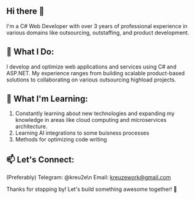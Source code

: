 ## Hi there 👋

I'm a C# Web Developer with over 3 years of professional experience in various domains like outsourcing, outstaffing, and product development.

## 💼 What I Do:
I develop and optimize web applications and services using C# and ASP.NET. My experience ranges from building scalable product-based solutions to collaborating on various outsourcing highload projects.

## 🌱 What I'm Learning:
1) Constantly learning about new technologies and expanding my knowledge in areas like cloud computing and microservices architecture.
2) Learning AI integrations to some buisness processes
3) Methods for optimizing code writing

## 📫 Let's Connect:
(Preferably) Telegram: @kreu2e\n
Email: kreuzework@gmail.com

Thanks for stopping by! Let's build something awesome together! 🚀
